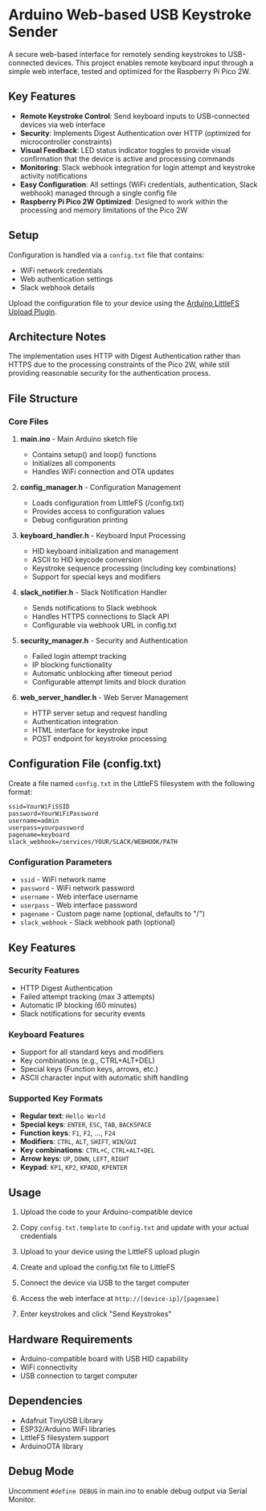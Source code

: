 # Arduino Web-based USB Keystroke Sender

A secure web-based interface for remotely sending keystrokes to USB-connected devices. This project enables remote keyboard input through a simple web interface, tested and optimized for the Raspberry Pi Pico 2W.

## Key Features

- **Remote Keystroke Control**: Send keyboard inputs to USB-connected devices via web interface
- **Security**: Implements Digest Authentication over HTTP (optimized for microcontroller constraints)
- **Visual Feedback**: LED status indicator toggles to provide visual confirmation that the device is active and processing commands
- **Monitoring**: Slack webhook integration for login attempt and keystroke activity notifications
- **Easy Configuration**: All settings (WiFi credentials, authentication, Slack webhook) managed through a single config file
- **Raspberry Pi Pico 2W Optimized**: Designed to work within the processing and memory limitations of the Pico 2W

## Setup

Configuration is handled via a `config.txt` file that contains:
- WiFi network credentials
- Web authentication settings
- Slack webhook details

Upload the configuration file to your device using the [Arduino LittleFS Upload Plugin](https://github.com/earlephilhower/arduino-littlefs-upload).

## Architecture Notes

The implementation uses HTTP with Digest Authentication rather than HTTPS due to the processing constraints of the Pico 2W, while still providing reasonable security for the authentication process.

## File Structure

### Core Files

1. **main.ino** - Main Arduino sketch file
   - Contains setup() and loop() functions
   - Initializes all components
   - Handles WiFi connection and OTA updates

2. **config_manager.h** - Configuration Management
   - Loads configuration from LittleFS (/config.txt)
   - Provides access to configuration values
   - Debug configuration printing

3. **keyboard_handler.h** - Keyboard Input Processing
   - HID keyboard initialization and management
   - ASCII to HID keycode conversion
   - Keystroke sequence processing (including key combinations)
   - Support for special keys and modifiers

4. **slack_notifier.h** - Slack Notification Handler
   - Sends notifications to Slack webhook
   - Handles HTTPS connections to Slack API
   - Configurable via webhook URL in config.txt

5. **security_manager.h** - Security and Authentication
   - Failed login attempt tracking
   - IP blocking functionality
   - Automatic unblocking after timeout period
   - Configurable attempt limits and block duration

6. **web_server_handler.h** - Web Server Management
   - HTTP server setup and request handling
   - Authentication integration
   - HTML interface for keystroke input
   - POST endpoint for keystroke processing

## Configuration File (config.txt)

Create a file named `config.txt` in the LittleFS filesystem with the following format:

```
ssid=YourWiFiSSID
password=YourWiFiPassword
username=admin
userpass=yourpassword
pagename=keyboard
slack_webhook=/services/YOUR/SLACK/WEBHOOK/PATH
```

### Configuration Parameters

- `ssid` - WiFi network name
- `password` - WiFi network password  
- `username` - Web interface username
- `userpass` - Web interface password
- `pagename` - Custom page name (optional, defaults to "/")
- `slack_webhook` - Slack webhook path (optional)

## Key Features

### Security Features
- HTTP Digest Authentication
- Failed attempt tracking (max 3 attempts)
- Automatic IP blocking (60 minutes)
- Slack notifications for security events

### Keyboard Features
- Support for all standard keys and modifiers
- Key combinations (e.g., CTRL+ALT+DEL)
- Special keys (Function keys, arrows, etc.)
- ASCII character input with automatic shift handling

### Supported Key Formats
- **Regular text**: `Hello World`
- **Special keys**: `ENTER`, `ESC`, `TAB`, `BACKSPACE`
- **Function keys**: `F1`, `F2`, ..., `F24`
- **Modifiers**: `CTRL`, `ALT`, `SHIFT`, `WIN`/`GUI`
- **Key combinations**: `CTRL+C`, `CTRL+ALT+DEL`
- **Arrow keys**: `UP`, `DOWN`, `LEFT`, `RIGHT`
- **Keypad**: `KP1`, `KP2`, `KPADD`, `KPENTER`

## Usage

1. Upload the code to your Arduino-compatible device
2. Copy `config.txt.template` to `config.txt` and update with your actual credentials
3. Upload to your device using the LittleFS upload plugin

2. Create and upload the config.txt file to LittleFS
3. Connect the device via USB to the target computer
4. Access the web interface at `http://[device-ip]/[pagename]`
5. Enter keystrokes and click "Send Keystrokes"

## Hardware Requirements

- Arduino-compatible board with USB HID capability
- WiFi connectivity
- USB connection to target computer

## Dependencies

- Adafruit TinyUSB Library
- ESP32/Arduino WiFi libraries
- LittleFS filesystem support
- ArduinoOTA library

## Debug Mode

Uncomment `#define DEBUG` in main.ino to enable debug output via Serial Monitor.